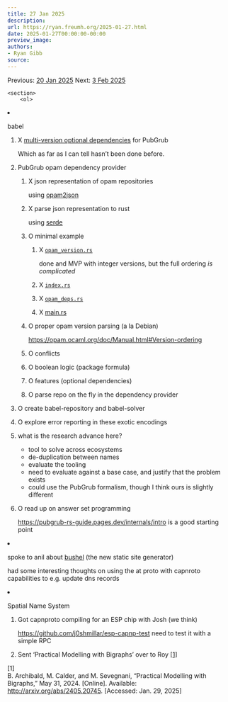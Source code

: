 ```yaml
---
title: 27 Jan 2025
description:
url: https://ryan.freumh.org/2025-01-27.html
date: 2025-01-27T00:00:00-00:00
preview_image:
authors:
- Ryan Gibb
source:
---
```


<article>
    <div class="container">
        <span>  Previous: <a href="https://ryan.freumh.org/2025-01-20.html">20 Jan 2025</a>  </span>
        <span>  Next: <a href="https://ryan.freumh.org/2025-02-03.html"> 3 Feb 2025</a>  </span>
    </div>
    
    <section>
        <ol>
<li><p><span>babel</span></p>
<ol>
<li><p><span><span class="done DONE">X</span> <a href="https://github.com/RyanGibb/hyperres-pubgrub/tree/main/multiversion-features">multi-version
optional dependencies</a> for PubGrub</span></p>
<p><span>Which as far as I can tell hasn’t been done
before.</span></p></li>
<li><p><span>PubGrub opam dependency provider</span></p>
<ol>
<li><p><span><span class="done DONE">X</span> json
representation of opam repositories</span></p>
<p><span>using <a href="https://github.com/tweag/opam2json">opam2json</a></span></p></li>
<li><p><span><span class="done DONE">X</span> parse json
representation to rust</span></p>
<p><span>using <a href="https://serde.rs/">serde</a></span></p></li>
<li><p><span><span class="todo TODO">O</span> minimal
example</span></p>
<ol>
<li><p><span><span class="done DONE">X</span> <a href="https://github.com/RyanGibb/pubgrub-opam/blob/main/src/opam_version.rs"><code class="verbatim">opam_version.rs</code></a></span></p>
<p><span>done and MVP with integer versions, but the full
ordering <span class="spurious-link" target="*version ordering"><em>is
complicated</em></span></span></p></li>
<li><p><span><span class="done DONE">X</span> <a href="https://github.com/RyanGibb/pubgrub-opam/blob/main/src/index.rs"><code class="verbatim">index.rs</code></a></span></p></li>
<li><p><span><span class="done DONE">X</span> <a href="https://github.com/RyanGibb/pubgrub-opam/blob/main/src/opam_deps.rs"><code class="verbatim">opam_deps.rs</code></a></span></p></li>
<li><p><span><span class="done DONE">X</span> <a href="https://github.com/RyanGibb/pubgrub-opam/blob/main/src/main.rs">main.rs</a></span></p></li>
</ol></li>
<li><p><span><span class="todo TODO">O</span> proper opam
version parsing (a la Debian)</span></p>
<p><span><a href="https://opam.ocaml.org/doc/Manual.html#Version-ordering">https://opam.ocaml.org/doc/Manual.html#Version-ordering</a></span></p></li>
<li><p><span><span class="todo TODO">O</span>
conflicts</span></p></li>
<li><p><span><span class="todo TODO">O</span> boolean logic
(package formula)</span></p></li>
<li><p><span><span class="todo TODO">O</span> features
(optional dependencies)</span></p></li>
<li><p><span><span class="todo TODO">O</span> parse repo on
the fly in the dependency provider</span></p></li>
</ol></li>
<li><p><span><span class="todo TODO">O</span> create
babel-repository and babel-solver</span></p></li>
<li><p><span><span class="todo TODO">O</span> explore error
reporting in these exotic encodings</span></p></li>
<li><p><span>what is the research advance here?</span></p>
<ul>
<li>tool to solve across ecosystems</li>
<li>de-duplication between names</li>
<li>evaluate the tooling</li>
<li>need to evaluate against a base case, and justify that the problem
exists</li>
<li>could use the PubGrub formalism, though I think ours is slightly
different</li>
</ul></li>
<li><p><span><span class="todo TODO">O</span> read up on
answer set programming</span></p>
<p><span><a href="https://pubgrub-rs-guide.pages.dev/internals/intro">https://pubgrub-rs-guide.pages.dev/internals/intro</a>
is a good starting point</span></p></li>
</ol></li>
<li><p><span>spoke to anil about <a href="https://anil.recoil.org/notes/bushel-lives">bushel</a> (the new
static site generator)</span></p>
<p><span>had some interesting thoughts on using the at
proto with capnroto capabilities to e.g. update dns
records</span></p></li>
<li><p><span>Spatial Name System</span></p>
<ol>
<li><p><span>Got capnproto compiling for an ESP chip with
Josh (we think)</span></p>
<p><span><a href="https://github.com/j0shmillar/esp-capnp-test">https://github.com/j0shmillar/esp-capnp-test</a>
need to test it with a simple RPC</span></p></li>
<li><p><span>Sent ‘Practical Modelling with Bigraphs’ over
to Roy <span class="citation" data-cites="archibaldPracticalModellingBigraphs2024"><a href="https://ryan.freumh.org/atom.xml#ref-archibaldPracticalModellingBigraphs2024" role="doc-biblioref">[1]</a></span></span></p></li>
</ol></li>
</ol>
<div class="references csl-bib-body" data-entry-spacing="0" role="list">
<div class="csl-entry" role="listitem">
<span><div class="csl-left-margin">[1] </div><div class="csl-right-inline">B. Archibald, M. Calder, and M. Sevegnani,
<span>“Practical <span>Modelling</span> with
<span>Bigraphs</span>,”</span> May 31, 2024. [Online]. Available: <a href="http://arxiv.org/abs/2405.20745">http://arxiv.org/abs/2405.20745</a>.
[Accessed: Jan. 29, 2025]</div></span>
</div>
</div>
    </section>
</article>

